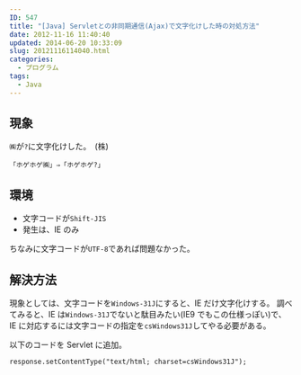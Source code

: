```yaml
---
ID: 547
title: "[Java] Servletとの非同期通信(Ajax)で文字化けした時の対処方法"
date: 2012-11-16 11:40:40
updated: 2014-06-20 10:33:09
slug: 20121116114040.html
categories:
  - プログラム
tags:
  - Java
---
```


<!--more-->

## 現象

`㈱`が`?`に文字化けした。　<span class="text-muted">(株)</span>

```
「ホゲホゲ㈱」⇒「ホゲホゲ?」
```

## 環境

- 文字コードが`Shift-JIS`
- 発生は、IE のみ

ちなみに文字コードが`UTF-8`であれば問題なかった。

## 解決方法

現象としては、文字コードを`Windows-31J`にすると、IE だけ文字化けする。
調べてみると、IE は`Windows-31J`でないと駄目みたい(IE9 でもこの仕様っぽい)で、IE に対応するには文字コードの指定を`csWindows31J`してやる必要がある。

以下のコードを Servlet に追加。

```language-java
response.setContentType("text/html; charset=csWindows31J");
```
